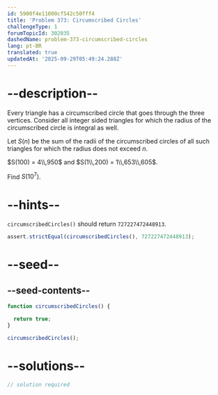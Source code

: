 ```yaml
---
id: 5900f4e11000cf542c50fff4
title: 'Problem 373: Circumscribed Circles'
challengeType: 1
forumTopicId: 302035
dashedName: problem-373-circumscribed-circles
lang: pt-BR
translated: true
updatedAt: '2025-09-29T05:49:24.288Z'
---
```


# --description--

Every triangle has a circumscribed circle that goes through the three vertices. Consider all integer sided triangles for which the radius of the circumscribed circle is integral as well.

Let $S(n)$ be the sum of the radii of the circumscribed circles of all such triangles for which the radius does not exceed $n$.

$S(100) = 4\\,950$ and $S(1\\,200) = 1\\,653\\,605$.

Find $S({10}^7)$.

# --hints--

`circumscribedCircles()` should return `727227472448913`.

```js
assert.strictEqual(circumscribedCircles(), 727227472448913);
```

# --seed--

## --seed-contents--

```js
function circumscribedCircles() {

  return true;
}

circumscribedCircles();
```

# --solutions--

```js
// solution required
```
